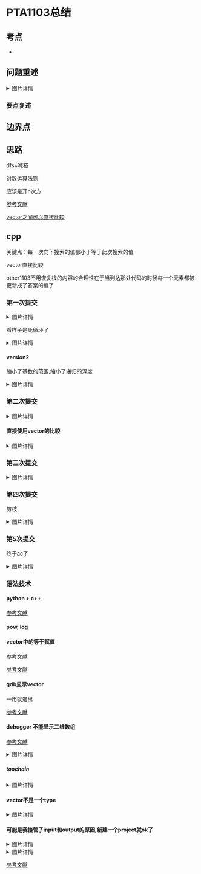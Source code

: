 # PTA1103总结
## 考点
+ 


## 问题重述

<details><summary>图片详情</summary><img src="https://raw.githubusercontent.com/ednow/cloudimg/main/githubio/20210823212539.png" alt="找不到图片(Image not found)" onerror="this.onerror=null;this.src='https://gitee.com/ednow/cloudimg/raw/main/githubio/20210823212539.png';" /></details>

### 要点复述

## 边界点

## 思路
<!-- 求通项? -->
dfs+减枝

[对数运算法则](https://baike.baidu.com/item/%E5%AF%B9%E6%95%B0%E8%BF%90%E7%AE%97%E6%B3%95%E5%88%99/18881641?fr=aladdin)

应该是开n次方

[参考文献](https://blog.csdn.net/sunshine_critical/article/details/84940105)

[vector之间可以直接比较](https://blog.csdn.net/sunshine_critical/article/details/84940105)
## cpp
关键点：每一次向下搜索的值都小于等于此次搜索的值

vector直接比较

other1103不用恢复栈的内容的合理性在于当到达那处代码的时候每一个元素都被更新成了答案的值了
### 第一次提交
<details><summary>图片详情</summary><img src="https://raw.githubusercontent.com/ednow/cloudimg/main/githubio/20210823225520.png" alt="找不到图片(Image not found)" onerror="this.onerror=null;this.src='https://gitee.com/ednow/cloudimg/raw/main/githubio/20210823225520.png';" /></details>

看样子是死循环了

<details><summary>图片详情</summary><img src="https://raw.githubusercontent.com/ednow/cloudimg/main/githubio/20210823225849.png" alt="找不到图片(Image not found)" onerror="this.onerror=null;this.src='https://gitee.com/ednow/cloudimg/raw/main/githubio/20210823225849.png';" /></details>

#### version2
缩小了基数的范围,缩小了递归的深度

<details><summary>图片详情</summary><img src="https://raw.githubusercontent.com/ednow/cloudimg/main/githubio/20210824143007.png" alt="找不到图片(Image not found)" onerror="this.onerror=null;this.src='https://gitee.com/ednow/cloudimg/raw/main/githubio/20210824143007.png';" /></details>

### 第二次提交

<details><summary>图片详情</summary><img src="https://raw.githubusercontent.com/ednow/cloudimg/main/githubio/20210824153942.png" alt="找不到图片(Image not found)" onerror="this.onerror=null;this.src='https://gitee.com/ednow/cloudimg/raw/main/githubio/20210824153942.png';" /></details>

#### 直接使用vector的比较
<details><summary>图片详情</summary><img src="https://raw.githubusercontent.com/ednow/cloudimg/main/githubio/20210824174308.png" alt="找不到图片(Image not found)" onerror="this.onerror=null;this.src='https://gitee.com/ednow/cloudimg/raw/main/githubio/20210824174308.png';" /></details>

### 第三次提交
<details><summary>图片详情</summary><img src="https://raw.githubusercontent.com/ednow/cloudimg/main/githubio/20210824175212.png" alt="找不到图片(Image not found)" onerror="this.onerror=null;this.src='https://gitee.com/ednow/cloudimg/raw/main/githubio/20210824175212.png';" /></details>

### 第四次提交
剪枝

<details><summary>图片详情</summary><img src="https://raw.githubusercontent.com/ednow/cloudimg/main/githubio/20210824184200.png" alt="找不到图片(Image not found)" onerror="this.onerror=null;this.src='https://gitee.com/ednow/cloudimg/raw/main/githubio/20210824184200.png';" /></details>

### 第5次提交
终于ac了

<details><summary>图片详情</summary><img src="https://raw.githubusercontent.com/ednow/cloudimg/main/githubio/20210824190653.png" alt="找不到图片(Image not found)" onerror="this.onerror=null;this.src='https://gitee.com/ednow/cloudimg/raw/main/githubio/20210824190653.png';" /></details>

### 语法技术

#### python + c++
[参考文献](https://stackoverflow.com/questions/33799933/fast-logarithm-calculation)

#### pow, log

#### vector中的等于赋值
[参考文献](https://blog.csdn.net/u013992365/article/details/74276103)

[参考文献](http://www.cplusplus.com/reference/vector/vector/operator=/)

#### gdb显示vector
一用就退出

[参考文献](https://stackoverflow.com/questions/29587400/accessing-vector-items-in-gdb)

#### debugger 不能显示二维数组
[参考文献](https://stackoverflow.com/questions/33829684/c-2d-vector-declaration-and-element-access-from-debugger)

<details><summary>图片详情</summary><img src="https://raw.githubusercontent.com/ednow/cloudimg/main/githubio/20210824212027.png" alt="找不到图片(Image not found)" onerror="this.onerror=null;this.src='https://gitee.com/ednow/cloudimg/raw/main/githubio/20210824212027.png';" /></details>

##### toochain

<details><summary>图片详情</summary><img src="https://raw.githubusercontent.com/ednow/cloudimg/main/githubio/20210824212250.png" alt="找不到图片(Image not found)" onerror="this.onerror=null;this.src='https://gitee.com/ednow/cloudimg/raw/main/githubio/20210824212250.png';" /></details>

#### vector不是一个type


<details><summary>图片详情</summary><img src="https://raw.githubusercontent.com/ednow/cloudimg/main/githubio/20210824214531.png" alt="找不到图片(Image not found)" onerror="this.onerror=null;this.src='https://gitee.com/ednow/cloudimg/raw/main/githubio/20210824214531.png';" /></details>

#### 可能是我接管了input和output的原因,新建一个project就ok了

<details><summary>图片详情</summary><img src="https://raw.githubusercontent.com/ednow/cloudimg/main/githubio/20210824215315.png" alt="找不到图片(Image not found)" onerror="this.onerror=null;this.src='https://gitee.com/ednow/cloudimg/raw/main/githubio/20210824215315.png';" /></details>

<details><summary>图片详情</summary><img src="https://raw.githubusercontent.com/ednow/cloudimg/main/githubio/20210824215331.png" alt="找不到图片(Image not found)" onerror="this.onerror=null;this.src='https://gitee.com/ednow/cloudimg/raw/main/githubio/20210824215331.png';" /></details>


[参考文献](https://stackoverflow.com/questions/24130093/gdb-could-not-find-operator)